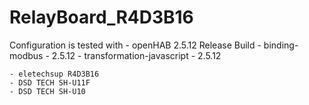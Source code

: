 # RelayBoard_R4D3B16

Configuration is tested with
	- openHAB 2.5.12 Release Build
	- binding-modbus - 2.5.12
	- transformation-javascript - 2.5.12

	- eletechsup R4D3B16
	- DSD TECH SH-U11F
	- DSD TECH SH-U10 
